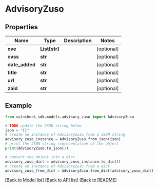 # AdvisoryZuso


## Properties

Name | Type | Description | Notes
------------ | ------------- | ------------- | -------------
**cve** | **List[str]** |  | [optional] 
**cvss** | **str** |  | [optional] 
**date_added** | **str** |  | [optional] 
**title** | **str** |  | [optional] 
**url** | **str** |  | [optional] 
**zaid** | **str** |  | [optional] 

## Example

```python
from vulncheck_sdk.models.advisory_zuso import AdvisoryZuso

# TODO update the JSON string below
json = "{}"
# create an instance of AdvisoryZuso from a JSON string
advisory_zuso_instance = AdvisoryZuso.from_json(json)
# print the JSON string representation of the object
print(AdvisoryZuso.to_json())

# convert the object into a dict
advisory_zuso_dict = advisory_zuso_instance.to_dict()
# create an instance of AdvisoryZuso from a dict
advisory_zuso_from_dict = AdvisoryZuso.from_dict(advisory_zuso_dict)
```
[[Back to Model list]](../README.md#documentation-for-models) [[Back to API list]](../README.md#documentation-for-api-endpoints) [[Back to README]](../README.md)


